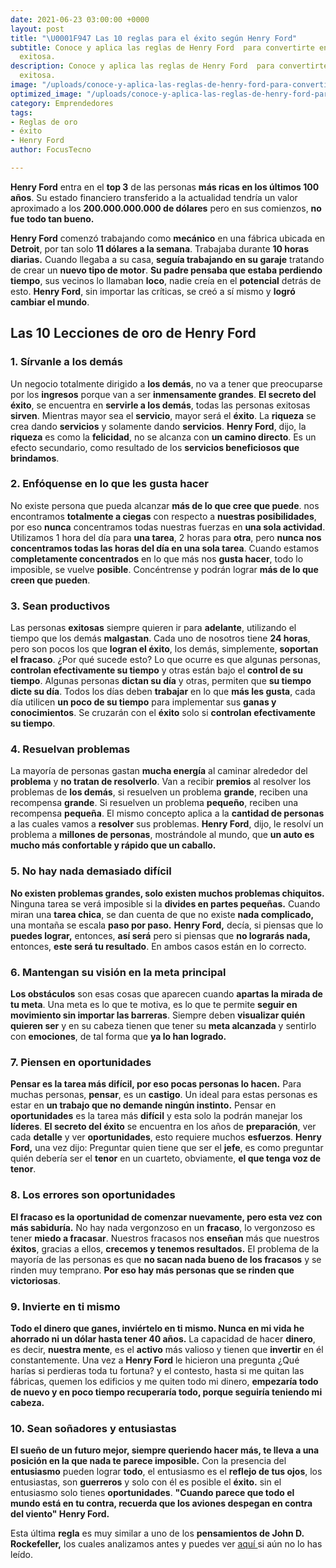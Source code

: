 ```yaml
---
date: 2021-06-23 03:00:00 +0000
layout: post
title: "\U0001F947 Las 10 reglas para el éxito según Henry Ford"
subtitle: Conoce y aplica las reglas de Henry Ford  para convertirte en una persona
  exitosa.
description: Conoce y aplica las reglas de Henry Ford  para convertirte en una persona
  exitosa.
image: "/uploads/conoce-y-aplica-las-reglas-de-henry-ford-para-convertirte-en-una-persona-exitosa.webp"
optimized_image: "/uploads/conoce-y-aplica-las-reglas-de-henry-ford-para-convertirte-en-una-persona-exitosa.webp"
category: Emprendedores
tags:
- Reglas de oro
- éxito
- Henry Ford
author: FocusTecno

---
```

**Henry Ford** entra en el **top 3** de las personas **más ricas en los últimos 100 años**. Su estado financiero transferido a la actualidad tendría un valor aproximado a los **200.000.000.000 de dólares** pero en sus comienzos, **no fue todo tan bueno.**

**Henry Ford** comenzó trabajando como **mecánico** en una fábrica ubicada en **Detroit**, por tan solo **11 dólares a la semana**. Trabajaba durante **10 horas diarias.** Cuando llegaba a su casa, **seguía trabajando en su garaje** tratando de crear un **nuevo tipo de motor**. **Su padre pensaba que estaba perdiendo tiempo**, sus vecinos lo llamaban **loco**, nadie creía en el **potencial** detrás de esto. **Henry Ford**, sin importar las críticas, se creó a sí mismo y **logró cambiar el mundo**.

## Las 10 Lecciones de oro de Henry Ford

### 1. Sírvanle a los demás

Un negocio totalmente dirigido a **los demás**, no va a tener que preocuparse por los **ingresos** porque van a ser **inmensamente grandes**. **El secreto del éxito**, se encuentra en **servirle a los demás**, todas las personas exitosas **sirven**. Mientras mayor sea el **servicio**, mayor será el **éxito**. La **riqueza** se crea dando **servicios** y solamente dando **servicios**. **Henry Ford**, dijo, la **riqueza** es como la **felicidad**, no se alcanza con **un camino directo**. Es un efecto secundario, como resultado de los **servicios beneficiosos que brindamos**.

### 2. Enfóquense en lo que les gusta hacer

No existe persona que pueda alcanzar **más de lo que cree que puede**. nos encontramos **totalmente a ciegas** con respecto a **nuestras posibilidades**, por eso **nunca** concentramos todas nuestras fuerzas en **una sola actividad**. Utilizamos 1 hora del día para **una tarea**, 2 horas para **otra**, pero **nunca nos concentramos todas las horas del día en una sola tarea**. Cuando estamos c**ompletamente concentrados** en lo que más nos **gusta hacer**, todo lo imposible, se vuelve **posible**. Concéntrense y podrán lograr **más de lo que creen que pueden**.

### 3. Sean productivos

Las personas **exitosas** siempre quieren ir para **adelante**, utilizando el tiempo que los demás **malgastan**. Cada uno de nosotros tiene **24 horas**, pero son pocos los que **logran el éxito**, los demás, simplemente, **soportan el fracaso**. ¿Por qué sucede esto? Lo que ocurre es que algunas personas, **controlan efectivamente su tiempo** y otras están bajo el **control de su tiempo**. Algunas personas **dictan su día** y otras, permiten que **su tiempo dicte su día**. Todos los días deben **trabajar** en lo que **más les gusta**, cada día utilicen **un poco de su tiempo** para implementar sus **ganas y conocimientos**. Se cruzarán con el **éxito** solo si **controlan efectivamente su tiempo**.

### 4. Resuelvan problemas

La mayoría de personas gastan **mucha energía** al caminar alrededor del **problema** y **no tratan de resolverlo**. Van a recibir **premios** al resolver los problemas de **los demás**, si resuelven un problema **grande**, reciben una recompensa **grande**. Si resuelven un problema **pequeño**, reciben una recompensa **pequeña**. El mismo concepto aplica a la **cantidad de personas** a las cuales vamos a **resolver** sus problemas. **Henry Ford**, dijo, le resolví un problema a **millones de personas**, mostrándole al mundo, que **un auto es mucho más confortable y rápido que un caballo.**

### 5. No hay nada demasiado difícil

**No existen problemas grandes, solo existen muchos problemas chiquitos.** Ninguna tarea se verá imposible si la **divides en partes pequeñas.** Cuando miran una **tarea chica**, se dan cuenta de que no existe **nada complicado,** una montaña se escala **paso por paso.** **Henry Ford,** decía, si piensas que lo **puedes lograr,** entonces, **así será** pero si piensas que **no lograrás nada,** entonces, **este será tu resultado**. En ambos casos están en lo correcto.

### 6. Mantengan su visión en la meta principal

**Los obstáculos** son esas cosas que aparecen cuando **apartas la mirada de tu meta**. Una meta es lo que te motiva, es lo que te permite **seguir en movimiento sin importar las barreras**. Siempre deben **visualizar quién quieren ser** y en su cabeza tienen que tener su **meta alcanzada** y sentirlo con **emociones**, de tal forma que **ya lo han logrado.**

### 7. Piensen en oportunidades

**Pensar es la tarea más difícil, por eso pocas personas lo hacen.** Para muchas personas, **pensar**, es un **castigo**. Un ideal para estas personas es estar en **un trabajo que no demande ningún instinto.** Pensar en **oportunidades** es la tarea más **difícil** y esta solo la podrán manejar los **líderes**. **El secreto del éxito** se encuentra en los años de **preparación**, ver cada **detalle** y ver **oportunidades**, esto requiere muchos **esfuerzos**. **Henry Ford,** una vez dijo: Preguntar quien tiene que ser el **jefe**, es como preguntar quién debería ser el **tenor** en un cuarteto, obviamente, **el que tenga voz de tenor**.

### 8. Los errores son oportunidades

**El fracaso es la oportunidad de comenzar nuevamente, pero esta vez con más sabiduría.** No hay nada vergonzoso en un **fracaso**, lo vergonzoso es tener **miedo a fracasar**. Nuestros fracasos nos **enseñan** más que nuestros **éxitos**, gracias a ellos, **crecemos y tenemos resultados.** El problema de la mayoría de las personas es que **no sacan nada bueno de los fracasos** y se rinden muy temprano. **Por eso hay más personas que se rinden que victoriosas**.

### 9. Invierte en ti mismo

**Todo el dinero que ganes, inviértelo en ti mismo. Nunca en mi vida he ahorrado ni un dólar hasta tener 40 años.** La capacidad de hacer **dinero**, es decir, **nuestra mente**, es el **activo** más valioso y tienen que **invertir** en él constantemente. Una vez a **Henry Ford** le hicieron una pregunta ¿Qué harías si perdieras toda tu fortuna? y el contesto, hasta si me quitan las fábricas, quemen los edificios y me quiten todo mi dinero, **empezaría todo de nuevo y en poco tiempo recuperaría todo, porque seguiría teniendo mi cabeza.**

### 10. Sean soñadores y entusiastas

**El sueño de un futuro mejor, siempre queriendo hacer más, te lleva a una posición en la que nada te parece imposible.** Con la presencia del **entusiasmo** pueden lograr **todo**, el entusiasmo es el **reflejo de tus ojos**, los entusiastas, son **guerreros** y solo con él es posible el **éxito.** sin el entusiasmo solo tienes **oportunidades**. **"Cuando parece que todo el mundo está en tu contra, recuerda que los aviones despegan en contra del viento" Henry Ford.**

Esta última **regla** es muy similar a uno de los **pensamientos de John D. Rockefeller,** los cuales analizamos antes y puedes ver [aquí ](https://focustecno.com/12-reglas-de-riqueza-del-magnate-petrolero-john-d.rockefeller/)si aún no lo has leído.